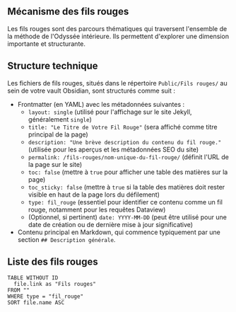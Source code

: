 ## Mécanisme des fils rouges

Les fils rouges sont des parcours thématiques qui traversent l'ensemble de la méthode de l'Odyssée intérieure. Ils permettent d'explorer une dimension importante et structurante.

## Structure technique

Les fichiers de fils rouges, situés dans le répertoire `Public/Fils rouges/` au sein de votre vault Obsidian, sont structurés comme suit :
- Frontmatter (en YAML) avec les métadonnées suivantes :
  - `layout: single` (utilisé pour l'affichage sur le site Jekyll, généralement `single`)
  - `title: "Le Titre de Votre Fil Rouge"` (sera affiché comme titre principal de la page)
  - `description: "Une brève description du contenu du fil rouge."` (utilisée pour les aperçus et les métadonnées SEO du site)
  - `permalink: /fils-rouges/nom-unique-du-fil-rouge/` (définit l'URL de la page sur le site)
  - `toc: false` (mettre à `true` pour afficher une table des matières sur la page)
  - `toc_sticky: false` (mettre à `true` si la table des matières doit rester visible en haut de la page lors du défilement)
  - `type: fil_rouge` (essentiel pour identifier ce contenu comme un fil rouge, notamment pour les requêtes Dataview)
  - (Optionnel, si pertinent) `date: YYYY-MM-DD` (peut être utilisé pour une date de création ou de dernière mise à jour significative)
- Contenu principal en Markdown, qui commence typiquement par une section `## Description générale`.

## Liste des fils rouges

```dataview
TABLE WITHOUT ID
  file.link as "Fils rouges"  
FROM ""  
WHERE type = "fil_rouge"
SORT file.name ASC
```
